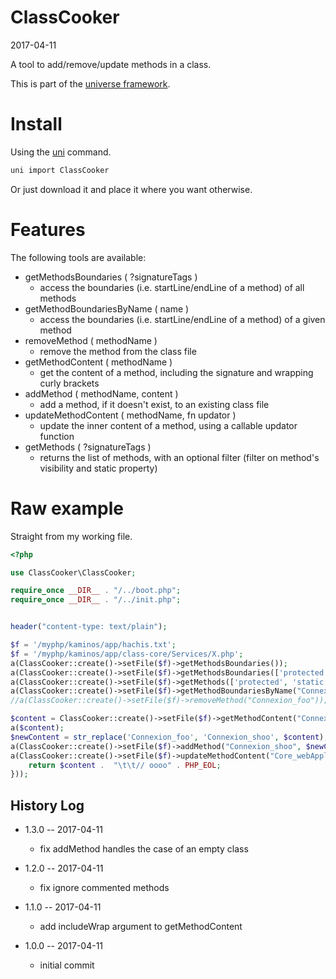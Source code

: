 ClassCooker
===========
2017-04-11


A tool to add/remove/update methods in a class.


This is part of the [universe framework](https://github.com/karayabin/universe-snapshot).


Install
==========
Using the [uni](https://github.com/lingtalfi/universe-naive-importer) command.
```bash
uni import ClassCooker
```

Or just download it and place it where you want otherwise.




Features
============

The following tools are available:

- getMethodsBoundaries ( ?signatureTags )
    - access the boundaries (i.e. startLine/endLine of a method) of all methods
- getMethodBoundariesByName ( name )
    - access the boundaries (i.e. startLine/endLine of a method) of a given method
- removeMethod ( methodName )
    - remove the method from the class file
- getMethodContent ( methodName )
    - get the content of a method, including the signature and wrapping curly brackets 
- addMethod ( methodName, content )
    - add a method, if it doesn't exist, to an existing class file 
- updateMethodContent ( methodName, fn updator )
    - update the inner content of a method, using a callable updator function
- getMethods ( ?signatureTags )
    - returns the list of methods, with an optional filter (filter on method's visibility and static property)




Raw example
=============


Straight from my working file.

```php
<?php

use ClassCooker\ClassCooker;

require_once __DIR__ . "/../boot.php";
require_once __DIR__ . "/../init.php";


header("content-type: text/plain");

$f = '/myphp/kaminos/app/hachis.txt';
$f = '/myphp/kaminos/app/class-core/Services/X.php';
a(ClassCooker::create()->setFile($f)->getMethodsBoundaries());
a(ClassCooker::create()->setFile($f)->getMethodsBoundaries(['protected', 'static']));
a(ClassCooker::create()->setFile($f)->getMethods(['protected', 'static']));
a(ClassCooker::create()->setFile($f)->getMethodBoundariesByName("Connexion_foo"));
//a(ClassCooker::create()->setFile($f)->removeMethod("Connexion_foo"));

$content = ClassCooker::create()->setFile($f)->getMethodContent("Connexion_foo");
a($content);
$newContent = str_replace('Connexion_foo', 'Connexion_shoo', $content);
a(ClassCooker::create()->setFile($f)->addMethod("Connexion_shoo", $newContent));
a(ClassCooker::create()->setFile($f)->updateMethodContent("Core_webApplicationHandler", function ($content) {
    return $content .  "\t\t// oooo" . PHP_EOL;
}));

```








History Log
------------------
    
- 1.3.0 -- 2017-04-11

    - fix addMethod handles the case of an empty class
    
- 1.2.0 -- 2017-04-11

    - fix ignore commented methods
    
- 1.1.0 -- 2017-04-11

    - add includeWrap argument to getMethodContent
    
- 1.0.0 -- 2017-04-11

    - initial commit